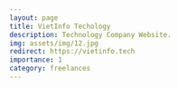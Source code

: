 ```yaml
---
layout: page
title: VietInfo Techology
description: Technology Company Website.
img: assets/img/12.jpg
redirect: https://vietinfo.tech
importance: 1
category: freelances
---
```


